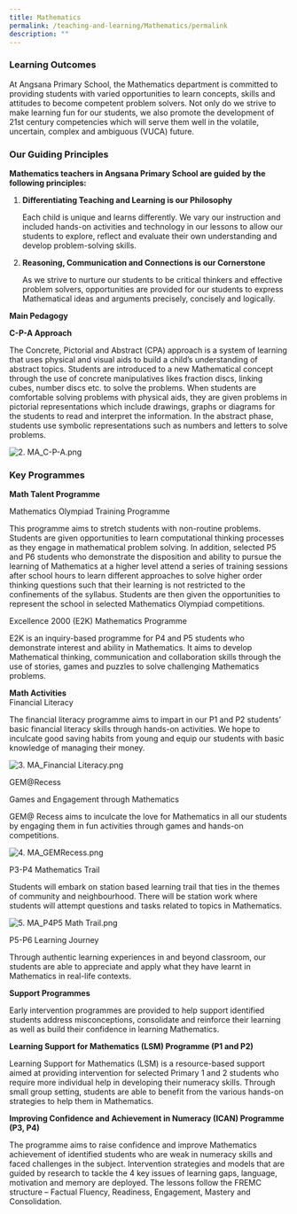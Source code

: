 ```yaml
---
title: Mathematics
permalink: /teaching-and-learning/Mathematics/permalink
description: ""
---
```

### Learning Outcomes  


At Angsana Primary School, the Mathematics department is committed to providing students with varied opportunities to learn concepts, skills and attitudes to become competent problem solvers. Not only do we strive to make learning fun for our students, we also promote the development of 21st century competencies which will serve them well in the volatile, uncertain, complex and ambiguous (VUCA) future.

  
### Our Guiding Principles  
**Mathematics teachers in Angsana Primary School are guided by the following principles:**  
  

1.  **Differentiating Teaching and Learning is our Philosophy**
    
    Each child is unique and learns differently. We vary our instruction and included hands-on activities and technology in our lessons to allow our students to explore, reflect and evaluate their own understanding and develop problem-solving skills.
    
2.  **Reasoning, Communication and Connections is our Cornerstone**
    
    As we strive to nurture our students to be critical thinkers and effective problem solvers, opportunities are provided for our students to express Mathematical ideas and arguments precisely, concisely and logically. 
    

  

**Main Pedagogy**

**C-P-A Approach**

The Concrete, Pictorial and Abstract (CPA) approach is a system of learning that uses physical and visual aids to build a child’s understanding of abstract topics. Students are introduced to a new Mathematical concept through the use of concrete manipulatives likes fraction discs, linking cubes, number discs etc. to solve the problems. When students are comfortable solving problems with physical aids, they are given problems in pictorial representations which include drawings, graphs or diagrams for the students to read and interpret the information. In the abstract phase, students use symbolic representations such as numbers and letters to solve problems.   

![2. MA_C-P-A.png](https://angsanapri.moe.edu.sg/qql/slot/u167/academic_programmes/math/2.%20MA_C-P-A.png) 

  

### Key Programmes  

**Math Talent Programme**

Mathematics Olympiad Training Programme  

This programme aims to stretch students with non-routine problems. Students are given opportunities to learn computational thinking processes as they engage in mathematical problem solving. In addition, selected P5 and P6 students who demonstrate the disposition and ability to pursue the learning of Mathematics at a higher level attend a series of training sessions after school hours to learn different approaches to solve higher order thinking questions such that their learning is not restricted to the confinements of the syllabus. Students are then given the opportunities to represent the school in selected Mathematics Olympiad competitions.

Excellence 2000 (E2K) Mathematics Programme  

E2K is an inquiry-based programme for P4 and P5 students who demonstrate interest and ability in Mathematics. It aims to develop Mathematical thinking, communication and collaboration skills through the use of stories, games and puzzles to solve challenging Mathematics problems. 

**Math Activities**  
Financial Literacy  

The financial literacy programme aims to impart in our P1 and P2 students’ basic financial literacy skills through hands-on activities. We hope to inculcate good saving habits from young and equip our students with basic knowledge of managing their money.

  

![3. MA_Financial Literacy.png](https://angsanapri.moe.edu.sg/qql/slot/u167/academic_programmes/math/3.%20MA_Financial%20Literacy.png)  

GEM@Recess  

Games and Engagement through Mathematics

GEM@ Recess aims to inculcate the love for Mathematics in all our students by engaging them in fun activities through games and hands-on competitions.

  

![4. MA_GEMRecess.png](https://angsanapri.moe.edu.sg/qql/slot/u167/academic_programmes/math/4.%20MA_GEMRecess.png)

  

P3-P4 Mathematics Trail  

Students will embark on station based learning trail that ties in the themes of community and neighbourhood. There will be station work where students will attempt questions and tasks related to topics in Mathematics. 

  

![5. MA_P4P5 Math Trail.png](https://angsanapri.moe.edu.sg/qql/slot/u167/academic_programmes/math/5.%20MA_P4P5%20Math%20Trail.png)

  

P5-P6 Learning Journey  

Through authentic learning experiences in and beyond classroom, our students are able to appreciate and apply what they have learnt in Mathematics in real-life contexts.

**Support Programmes**  

Early intervention programmes are provided to help support identified students address misconceptions, consolidate and reinforce their learning as well as build their confidence in learning Mathematics.

**Learning Support for Mathematics (LSM) Programme (P1 and P2)**  

Learning Support for Mathematics (LSM) is a resource-based support aimed at providing intervention for selected Primary 1 and 2 students who require more individual help in developing their numeracy skills. Through small group setting, students are able to benefit from the various hands-on strategies to help them in Mathematics.

**Improving Confidence and Achievement in Numeracy (ICAN) Programme (P3, P4)**  

The programme aims to raise confidence and improve Mathematics achievement of identified students who are weak in numeracy skills and faced challenges in the subject. Intervention strategies and models that are guided by research to tackle the 4 key issues of learning gaps, language, motivation and memory are deployed. The lessons follow the FREMC structure – Factual Fluency, Readiness, Engagement, Mastery and Consolidation.